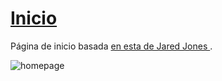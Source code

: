 # [Inicio](https://inicio.lacajita.es)

Página de inicio basada [en esta de Jared Jones ](https://github.com/Jaredk3nt/homepage).

![homepage](https://i.redd.it/cbnzq36zj3601.gif)
